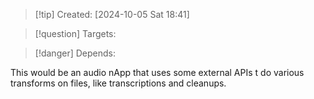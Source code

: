 
>[!tip] Created: [2024-10-05 Sat 18:41]

>[!question] Targets: 

>[!danger] Depends: 

This would be an audio nApp that uses some external APIs t do various transforms on files, like transcriptions and cleanups.